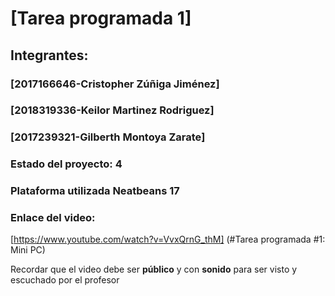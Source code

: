 # [Tarea programada 1]
## Integrantes:
### [2017166646-Cristopher Zúñiga Jiménez]
### [2018319336-Keilor Martinez Rodriguez]
### [2017239321-Gilberth Montoya Zarate]

### Estado del proyecto: 4
### Plataforma utilizada Neatbeans 17
### Enlace del video: 

[https://www.youtube.com/watch?v=VvxQrnG_thM] (#Tarea programada #1: Mini PC)

Recordar que el video debe ser **público** y con **sonido** para ser visto y escuchado por el profesor
